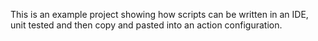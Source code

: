 This is an example project showing how scripts can be written in an IDE, unit tested and then copy and pasted into an action
 configuration.